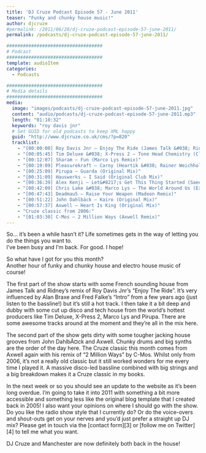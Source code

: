 ```yaml
---
title: 'DJ Cruze Podcast Episode 57 - June 2011'
teaser: "Funky and chunky house music!"
author: djcruze
#permalink: /2011/06/28/dj-cruze-podcast-episode-57-june-2011/
permalink: /podcasts/dj-cruze-podcast-episode-57-june-2011/

###################################
# Podcast
###################################
template: audioItem
categories:
  - Podcasts

###################################
# Media details
###################################
media:
  image: "images/podcasts/dj-cruze-podcast-episode-57-june-2011.jpg"
  content: "audio/podcasts/dj-cruze-podcast-episode-57-june-2011.mp3"
  length: "01:10:32"
  keywords: "roy davis jnr"
  # Set GUID for old podcasts to keep XML happy
  guid: "http://www.djcruze.co.uk/cms/?p=820"
  tracklist:
    - "[00:00:00] Roy Davis Jnr – Enjoy The Ride (James Talk &#038; Ridney Mix)"
    - "[00:05:45] Tim Deluxe &#038; X-Press 2 – Tone Head Chemistry (Club Mix)"
    - "[00:12:07] Sharam – Fun (Marco Lys Remix)"
    - "[00:19:09] Pleasurekraft – Carny (Heartik &#038; Rainer Weichhold Remix)"
    - "[00:25:09] Pirupa – Guarda (Original Mix)"
    - "[00:31:09] Hauswerks – I Said (Original Club Mix)"
    - "[00:36:39] Alex Kenji – Let&#8217;s Get This Thing Started (Saeed Younan Mix)"
    - "[00:42:09] Chris Lake &#038; Marco Lys – The World Around Us (Extended Mix)"
    - "[00:47:43] Deadmau5 – Raise Your Weapon (Madeon Remix)"
    - "[00:51:22] John Dahlbäck – Kairo (Original Mix)"
    - "[00:57:37] Axwell – Heart Is King (Original Mix)"
    - "Cruze classic from 2006:"
    - "[01:03:30] C-Mos – 2 Million Ways (Axwell Remix)"
---
```

So&#8230; it&#8217;s been a while hasn&#8217;t it? Life sometimes gets in the way of letting you do the things you want to.  
I&#8217;ve been busy and I&#8217;m back. For good. I hope!

So what have I got for you this month?  
Another hour of funky and chunky house and electro house music of course!

The first part of the show starts with some French sounding house from James Talk and Ridney&#8217;s remix of Roy Davis Jnr&#8217;s &#8220;Enjoy The Ride&#8221;. It&#8217;s very influenced by Alan Braxe and Fred Falke&#8217;s &#8220;Intro&#8221; from a few years ago (just listen to the bassline!) but it&#8217;s still a hot track. I then take it a bit deep and dubby with some cut up disco and tech house from the world&#8217;s hottest producers like Tim Deluxe, X-Press 2, Marco Lys and Pirupa. There are some awesome tracks around at the moment and they&#8217;re all in the mix here.

The second part of the show gets dirty with some tougher jacking house grooves from John DahlbÃ¤ck and Axwell. Chunky drums and big synths are the order of the day here. The Cruze classic this month comes from Axwell again with his remix of &#8220;2 Million Ways&#8221; by C-Mos. Whilst only from 2006, it&#8217;s not a really old classic but it still worked wonders for me every time I played it. A massive disco-led bassline combined with big strings and a big breakdown makes it a Cruze classic in my books.

In the next week or so you should see an update to the website as it&#8217;s been long overdue. I&#8217;m going to take it into 2011 with something a bit more accessible and something less like the original blog template that I created back in 2005! I also want your opinions on where I should go with the show. Do you like the radio show style that I currently do? Or do the voice-overs and shout-outs get on your nerves and you&#8217;d just prefer a straight up DJ mix? Please get in touch via the [contact form][3] or [follow me on Twitter][4] to tell me what you want.

DJ Cruze and Manchester are now definitely both back in the house!
